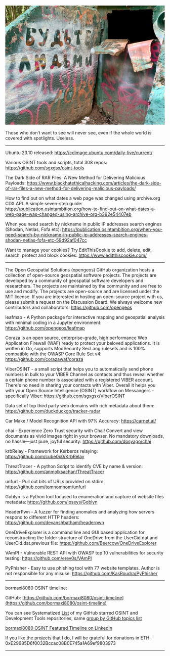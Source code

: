 ![alt text](img/25.jpg)

Those who don’t want to see will never see, even if the whole world is covered with spotlights. Useless.

----

Ubuntu 23.10 released: https://cdimage.ubuntu.com/daily-live/current/

Various OSINT tools and scripts, total 308 repos: https://github.com/sgxgsx/osint-tools

The Dark Side of RAR Files: A New Method for Delivering Malicious Payloads: https://www.blackhatethicalhacking.com/articles/the-dark-side-of-rar-files-a-new-method-for-delivering-malicious-payloads/

How to find out on what dates a web page was changed using archive.org CDX API. A simple seven-step guide: https://publication.osintambition.org/how-to-find-out-on-what-dates-a-web-page-was-changed-using-archive-org-b392e54407eb

When you need search by nickname in public IP addresses search engines (Shodan, Netlas, Fofa etc): https://publication.osintambition.org/when-you-need-search-by-nickname-in-public-ip-addresses-search-engines-shodan-netlas-fofa-etc-59d92af047cc

Want to manage your cookies? Try EditThisCookie to add, delete, edit, search, protect and block cookies: https://www.editthiscookie.com/

----

The Open Geospatial Solutions (opengeos) GitHub organization hosts a collection of open-source geospatial software projects. The projects are developed by a community of geospatial software developers and researchers. The projects are maintained by the community and are free to use and modify. The projects are open-source and are licensed under the MIT license. If you are interested in hosting an open-source project with us, please submit a request on the Discussion Board. We always welcome new contributors and collaborators: https://github.com/opengeos

leafmap - A Python package for interactive mapping and geospatial analysis with minimal coding in a Jupyter environment: https://github.com/opengeos/leafmap

Coraza is an open source, enterprise-grade, high performance Web Application Firewall (WAF) ready to protect your beloved applications. It is written in Go, supports ModSecurity SecLang rulesets and is 100% compatible with the OWASP Core Rule Set v4: https://github.com/corazawaf/coraza

ViberOSINT - a small script that helps you to automatically send phone numbers in bulk to your VIBER Channel as contacts and thus reveal whether a certain phone number is associated with a registered VIBER account. There's no need in sharing your contacts with Viber. Overall it helps you with your Open Source Intelligence (OSINT) workflow on Messangers - specifically Viber: https://github.com/sgxgsx/ViberOSINT

Data set of top third party web domains with rich metadata about them: https://github.com/duckduckgo/tracker-radar

Car Make / Model Recognition API with 97% Accuracy: https://carnet.ai/

chai - Experience Zero Trust security with Chai! Convert and view documents as vivid images right in your browser. No mandatory downloads, no hassle—just pure, joyful security: https://github.com/dosyago/chai

krbRelay - Framework for Kerberos relaying: https://github.com/cube0x0/KrbRelay

ThreatTracer - A python Script to identify CVE by name & version: https://github.com/anmolksachan/ThreatTracer

unfurl - Pull out bits of URLs provided on stdin: https://github.com/tomnomnom/unfurl

Goblyn is a Python tool focused to enumeration and capture of website files metadata: https://github.com/loseys/Goblyn

HeaderPwn - A fuzzer for finding anomalies and analyzing how servers respond to different HTTP headers: https://github.com/devanshbatham/headerpwn

OneDriveExplorer is a command line and GUI based application for reconstructing the folder structure of OneDrive from the UserCid.dat and UserCid.dat.previous file: https://github.com/Beercow/OneDriveExplorer

VAmPI - Vulnerable REST API with OWASP top 10 vulnerabilities for security testing: https://github.com/erev0s/VAmPI

PyPhisher - Easy to use phishing tool with 77 website templates. Author is not responsible for any misuse: https://github.com/KasRoudra/PyPhisher

----

bormaxi8080 OSINT timeline:

GitHub: [https://github.com/bormaxi8080/osint-timeline](https://github.com/bormaxi8080/osint-timeline)

You can see Systematized [List](https://github.com/bormaxi8080/github-starred-repos-builder/blob/main/starred_repos.md) of my GitHub starred OSINT and Development Tools repositories, same [group by GitHub topics list](https://github.com/bormaxi8080/starred)

[bormaxi8080 OSINT Featured Timeline on LinkedIn](https://www.linkedin.com/in/osintech/details/featured/)

If you like the projects that I do, I will be grateful for donations in ETH: 0xE29685D6f0032Bccac08B0E745a1A69ef9803973

----
